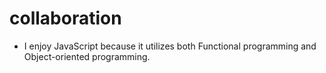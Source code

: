 # collaboration

- I enjoy JavaScript because it utilizes both Functional programming and Object-oriented programming.

